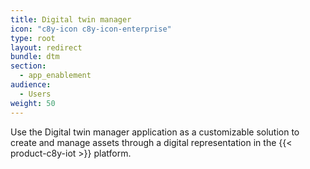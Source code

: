 ```yaml
---
title: Digital twin manager
icon: "c8y-icon c8y-icon-enterprise"
type: root
layout: redirect
bundle: dtm
section:
  - app_enablement
audience:
  - Users
weight: 50
---
```


Use the Digital twin manager application as a customizable solution to create and manage assets through a digital representation in the {{< product-c8y-iot >}} platform.
